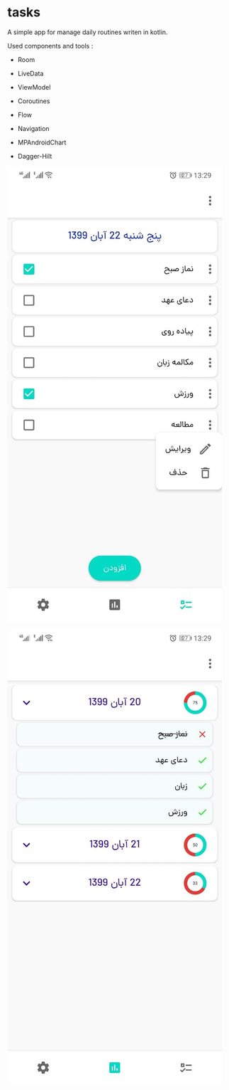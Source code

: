 # tasks
A simple app for manage daily routines writen in kotlin.

Used components and tools :

* Room

* LiveData

* ViewModel

* Coroutines

* Flow

* Navigation 

* MPAndroidChart

* Dagger-Hilt

![alt text](https://github.com/AbbasAtaei1991/tasks/blob/master/screenshots/1.jpg?raw=true)

![alt text](https://github.com/AbbasAtaei1991/tasks/blob/master/screenshots/2.jpg?raw=true)
